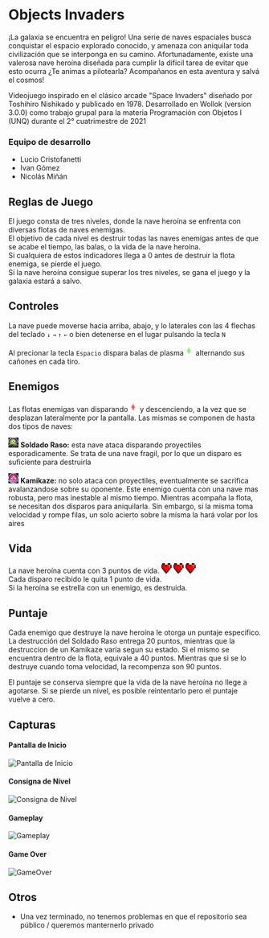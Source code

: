 # Objects Invaders

¡La galaxia se encuentra en peligro! Una serie de naves espaciales busca conquistar el espacio explorado conocido, y amenaza con aniquilar toda civilización que se interponga en su camino. Afortunadamente, existe una valerosa nave heroína diseñada para cumplir la dificil tarea de evitar que esto ocurra ¿Te animas a pilotearla? Acompañanos en esta aventura y salvá el cosmos!

Videojuego inspirado en el clásico arcade "Space Invaders" diseñado por Toshihiro Nishikado y publicado en 1978.
Desarrollado en Wollok (version 3.0.0) como trabajo grupal para la materia Programación con Objetos I (UNQ) durante el 2° cuatrimestre de 2021

### Equipo de desarrollo

- Lucio Cristofanetti
- Ivan Gómez
- Nicolás Miñán

## Reglas de Juego 

El juego consta de tres niveles, donde la nave heroína se enfrenta con diversas flotas de naves enemigas.  
El objetivo de cada nivel es destruir todas las naves enemigas antes de que se acabe el tiempo, las balas, o la vida de la nave heroína.  
Si cualquiera de estos indicadores llega a 0 antes de destruir la flota enemiga, se pierde el juego.   
Si la nave heroína consigue superar los tres niveles, se gana el juego y la galaxia estará a salvo.  

## Controles

La nave puede moverse hacia arriba, abajo, y lo laterales con las 4 flechas del teclado  ``↓`` ``→`` ``↑`` ``←`` 
o bien detenerse en el lugar pulsando la tecla ``N``

Al precionar la tecla ``Espacio`` dispara balas de plasma![Bala De Plasma](https://raw.githubusercontent.com/obj1unq/2021s2---tp-juego-grupo-7-1/master/assets/heroBullet.png?token=AVNGJX42M3NJFRLJQH3CZX3BU6ICA) alternando sus cañones en cada tiro.

## Enemigos

Las flotas enemigas van disparando![Bala Enemiga](https://raw.githubusercontent.com/obj1unq/2021s2---tp-juego-grupo-7-1/master/assets/enemyBullet.png?token=AVNGJX5FY5V4RY6CAWQ7JRDBU6IGM) y descenciendo, a la vez que se desplazan lateralmente por la pantalla.
Las mismas se componen de hasta dos tipos de naves:

![Soldado Raso](https://raw.githubusercontent.com/obj1unq/2021s2---tp-juego-grupo-7-1/master/assets/private.png?token=AVNGJXZWIGA47GDB62H25C3BU6G44)  <b>Soldado Raso:</b> esta nave ataca disparando proyectiles esporadicamente. Se trata de una nave fragil, por lo que un disparo es suficiente para destruirla

![Kamikaze](https://raw.githubusercontent.com/obj1unq/2021s2---tp-juego-grupo-7-1/master/assets/kamikaze.png?token=AVNGJX5T7MOZ2PUNLYJ2SOLBU6HBI)  <b>Kamikaze:</b> no solo ataca con proyectiles, eventualmente se sacrifica avalanzandose sobre su oponente. Este enemigo cuenta con una nave mas robusta, pero mas inestable al mismo tiempo. Mientras acompaña la flota, se necesitan dos disparos para aniquilarla. Sin embargo, si la misma toma velocidad y rompe filas, un solo acierto sobre la mísma la hará volar por los aires 

## Vida 

La nave heroína cuenta con 3 puntos de vida. ![Vida](https://raw.githubusercontent.com/obj1unq/2021s2---tp-juego-grupo-7-1/master/assets/life.png?token=AVNGJX634FMWTS2ALXMSEFLBU6HS6) ![Vida](https://raw.githubusercontent.com/obj1unq/2021s2---tp-juego-grupo-7-1/master/assets/life.png?token=AVNGJX634FMWTS2ALXMSEFLBU6HS6) ![Vida](https://raw.githubusercontent.com/obj1unq/2021s2---tp-juego-grupo-7-1/master/assets/life.png?token=AVNGJX634FMWTS2ALXMSEFLBU6HS6)  
Cada disparo recibido le quita 1 punto de vida.  
Si la heroína se estrella con un enemigo, es destruida.  

## Puntaje

Cada enemigo que destruye la nave heroína le otorga un puntaje especifico. La destrucción del Soldado Raso entrega 20 puntos, mientras que la destruccion de un Kamikaze varía segun su estado. Si el mismo se encuentra dentro de la flota, equivale a 40 puntos. Mientras que si se lo destruye cuando toma velocidad, la recompenza son 90 puntos.

El puntaje se conserva siempre que la vida de la nave heroína no llege a agotarse. Si se pierde un nivel, es posible reintentarlo pero el puntaje vuelve a cero.

## Capturas

#### Pantalla de Inicio
![Pantalla de Inicio]()

#### Consigna de Nivel
![Consigna de Nivel]()

#### Gameplay
![Gameplay]()

#### Game Over
![GameOver]()

## Otros

- Una vez terminado, no tenemos problemas en que el repositorio sea público / queremos manternerlo privado
